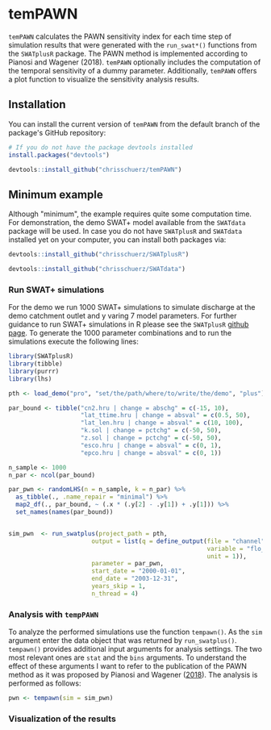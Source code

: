 # temPAWN

`temPAWN` calculates the PAWN sensitivity index for each time step of simulation results that were generated with the `run_swat*()` functions from the `SWATplusR` package. The PAWN method is implemented according to Pianosi and Wagener (2018). `temPAWN` optionally includes the computation of the temporal sensitivity of a dummy parameter. Additionally, `temPAWN` offers a plot function to visualize the sensitivity analysis results.

## Installation

You can install the current version of `temPAWN` from the default branch of the package's GitHub repository:

```r
# If you do not have the package devtools installed
install.packages("devtools")

devtools::install_github("chrisschuerz/temPAWN")
```

## Minimum example

Although "minimum", the example requires quite some computation time. For demonstration, the demo SWAT+ model available from the `SWATdata` package will be used. In case you do not have `SWATplusR` and `SWATdata` installed yet on your computer, you can install both packages via:

```r
devtools::install_github("chrisschuerz/SWATplusR")

devtools::install_github("chrisschuerz/SWATdata")
```

### Run SWAT+ simulations

For the demo we run 1000 SWAT+ simulations to simulate discharge at the demo catchment outlet and y varing 7 model parameters. For further guidance to run SWAT+ simulations in R please see the `SWATplusR` [github page](https://chrisschuerz.github.io/SWATplusR/). To generate the 1000 parameter combinations and to run the simulations execute the following lines:

```r
library(SWATplusR)
library(tibble)
library(purrr)
library(lhs)

pth <- load_demo("pro", "set/the/path/where/to/write/the/demo", "plus")

par_bound <- tibble("cn2.hru | change = abschg" = c(-15, 10),
                    "lat_ttime.hru | change = absval" = c(0.5, 50),
                    "lat_len.hru | change = absval" = c(10, 100),
                    "k.sol | change = pctchg" = c(-50, 50),
                    "z.sol | change = pctchg" = c(-50, 50),
                    "esco.hru | change = absval" = c(0, 1),
                    "epco.hru | change = absval" = c(0, 1))

n_sample <- 1000
n_par <- ncol(par_bound)

par_pwn <- randomLHS(n = n_sample, k = n_par) %>%
  as_tibble(., .name_repair = "minimal") %>%
  map2_df(., par_bound, ~ (.x * (.y[2] - .y[1]) + .y[1])) %>%
  set_names(names(par_bound))


sim_pwn  <- run_swatplus(project_path = pth,
                       output = list(q = define_output(file = "channel",
                                                       variable = "flo_out",
                                                       unit = 1)),
                       parameter = par_pwn,
                       start_date = "2000-01-01",
                       end_date = "2003-12-31",
                       years_skip = 1,
                       n_thread = 4)
```

### Analysis with `tempPAWN`

To analyze the performed simulations use the function `tempawn()`. As the `sim` argument enter the data object that was returned by `run_swatplus()`. `tempawn()` provides additional input arguments for analysis settings. The two most relevant ones are `stat` and the `bins` arguments. To understand the effect of these arguments I want to refer to the publication of the PAWN method as it was proposed by Pianosi and Wagener ([2018](https://doi.org/10.1016/j.envsoft.2018.07.019)). The analysis is performed as follows:

```r
pwn <- tempawn(sim = sim_pwn)
```

### Visualization of the results



 
